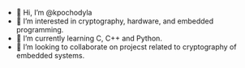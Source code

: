 - 👋 Hi, I’m @kpochodyla
- 👀 I’m interested in cryptography, hardware, and embedded programming.
- 🌱 I’m currently learning C, C++ and Python.
- 💞️ I’m looking to collaborate on projecst related to cryptography of embedded systems.
<!---
kpochodyla/kpochodyla is a ✨ special ✨ repository because its `README.md` (this file) appears on your GitHub profile.
You can click the Preview link to take a look at your changes.
--->
